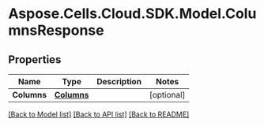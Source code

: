 # Aspose.Cells.Cloud.SDK.Model.ColumnsResponse
## Properties

Name | Type | Description | Notes
------------ | ------------- | ------------- | -------------
**Columns** | [**Columns**](Columns.md) |  | [optional] 

[[Back to Model list]](../README.md#documentation-for-models) [[Back to API list]](../README.md#documentation-for-api-endpoints) [[Back to README]](../README.md)

